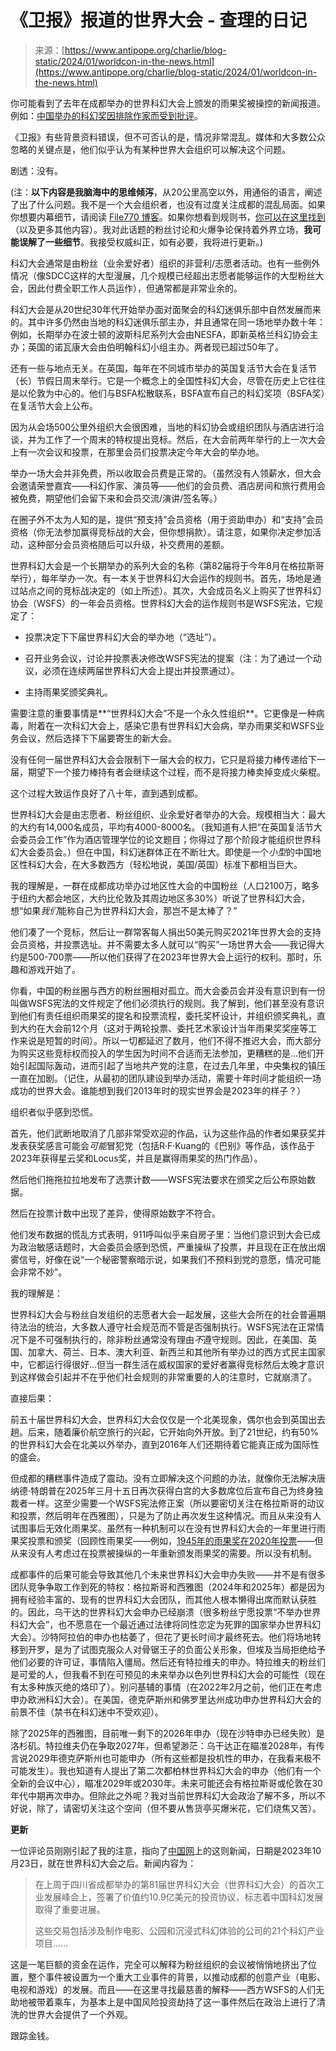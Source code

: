 <!--yml

category: 未分类

date: 2024-05-27 15:13:51

-->

# 《卫报》报道的世界大会 - 查理的日记

> 来源：[https://www.antipope.org/charlie/blog-static/2024/01/worldcon-in-the-news.html](https://www.antipope.org/charlie/blog-static/2024/01/worldcon-in-the-news.html)

你可能看到了去年在成都举办的世界科幻大会上颁发的雨果奖被操控的新闻报道。例如：[中国举办的科幻奖因排除作家而受到批评](https://www.theguardian.com/books/2024/jan/24/science-fiction-awards-held-in-china-under-fire-for-excluding-authors)。

《卫报》有些背景资料错误，但不可否认的是，情况非常混乱。媒体和大多数公众忽略的关键点是，他们似乎认为有某种世界大会组织可以解决这个问题。

剧透：没有。

(注：**以下内容是我脑海中的思维倾泻**，从20公里高空以外，用通俗的语言，阐述了出了什么问题。我不是一个大会组织者，也没有过度关注成都的混乱局面。如果你想要内幕细节，请阅读 [File770 博客](https://file770.com/?s=chengdu&submit=Search)。如果你想看到规则书，[你可以在这里找到](https://www.thehugoawards.org/)（以及更多其他内容）。我对此话题的粉丝讨论和火爆争论保持着外界立场，**我可能误解了一些细节**。我接受权威纠正，如有必要，我将进行更新。)

科幻大会通常是由粉丝（业余爱好者）组织的非营利/志愿者活动。也有一些例外情况（像SDCC这样的大型漫展，几个规模已经超出志愿者能够运作的大型粉丝大会，因此付费全职工作人员运作），但通常都是非常业余的。

科幻大会是从20世纪30年代开始举办面对面聚会的科幻迷俱乐部中自然发展而来的。其中许多仍然由当地的科幻迷俱乐部主办，并且通常在同一场地举办数十年：例如，长期举办在波士顿的波斯科尼系列大会由NESFA，即新英格兰科幻协会主办；英国的诺瓦康大会由伯明翰科幻小组主办。两者现已超过50年了。

还有一些与地点无关。在英国，每年在不同城市举办的英国复活节大会在复活节（长）节假日周末举行。它是一个概念上的全国性科幻大会，尽管在历史上它往往是以伦敦为中心的。他们与BSFA松散联系，BSFA宣布自己的科幻奖项（BSFA奖）在复活节大会上公布。

因为从会场500公里外组织大会很困难，当地的科幻协会或组织团队与酒店进行洽谈，并为工作了一个周末的特权提出竞标。然后，在大会前两年举行的上一次大会上有一次会议和投票，在那里会员们投票决定今年大会的举办地。

举办一场大会并非免费，所以收取会员费是正常的。（虽然没有人领薪水，但大会会邀请荣誉嘉宾——科幻作家、演员等——他们的会员费、酒店房间和旅行费用会被免费，期望他们会留下来和会员交流/演讲/签名等。）

在圈子外不太为人知的是，提供“预支持”会员资格（用于资助申办）和“支持”会员资格（你无法参加赢得竞标战的大会，但你想捐款）。请注意，如果你决定参加活动，这种部分会员资格随后可以升级，补交费用的差额。

世界科幻大会是一个长期举办的系列大会的名称（第82届将于今年8月在格拉斯哥举行），每年举办一次。有一本关于世界科幻大会运作的规则书。首先，场地是通过站点之间的竞标战决定的（如上所述）。其次，大会成员名义上购买了世界科幻协会（WSFS）的一年会员资格。世界科幻大会的运作规则书是WSFS宪法，它规定了：

+   投票决定下下届世界科幻大会的举办地（“选址”）。

+   召开业务会议，讨论并投票表决修改WSFS宪法的提案（注：为了通过一个动议，必须在连续两届世界科幻大会上提出并投票通过）。

+   主持雨果奖颁奖典礼。

需要注意的重要事情是**“世界科幻大会”不是一个永久性组织**。它更像是一种病毒，附着在一次科幻大会上，感染它患有世界科幻大会病，举办雨果奖和WSFS业务会议，然后选择下下届要寄生的新大会。

没有任何一届世界科幻大会会限制下一届大会的权力，它只是将接力棒传递给下一届，期望下一个接力棒持有者会继续这个过程，而不是将接力棒卖掉变成火柴棍。

这个过程大致运作良好了八十年，直到遇到成都。

世界科幻大会是由志愿者、粉丝组织、业余爱好者举办的大会。规模相当大：最大的大约有14,000名成员，平均有4000-8000名。（我知道有人把“在英国复活节大会委员会工作”作为酒店管理学位的论文题目；你得过了那个阶段才能组织世界科幻大会委员会。）但在中国，科幻迷群体正在不断壮大。即使是一个*小型*的中国地区性科幻大会，在大多数西方（轻松地说，美国/英国）标准下都相当巨大。

我的理解是，一群在成都成功举办过地区性大会的中国粉丝（人口2100万，略多于纽约大都会地区，大约比伦敦及其周边地区多30%）听说了世界科幻大会，想“如果*我们*能称自己为世界科幻大会，那岂不是太棒了？”

他们凑了一个竞标，然后让一群常客每人捐出50美元购买2021年世界大会的支持会员资格，并投票选址。并不需要太多人就可以“购买”一场世界大会——我记得大约是500-700票——所以他们获得了在2023年世界大会上运行的权利。那时，乐趣和游戏开始了。

你看，中国的粉丝圈与西方的粉丝圈相对孤立。而大会委员会并没有意识到有一份叫做WSFS宪法的文件规定了他们必须执行的规则。我了解到，他们甚至没有意识到他们有责任组织雨果奖的提名和投票流程，委托奖杯设计，并组织颁奖典礼，直到大约在大会前12个月（这对于两轮投票、委托艺术家设计当年雨果奖奖座等工作来说是短暂的时间）。所以一切都延迟了数月，他们不得不推迟大会，而大部分为购买这些竞标权而投入的学生因为时间不合适而无法参加，更糟糕的是…他们开始引起国际轰动，进而引起了当地共产党的注意，在过去几年里，中央集权的镇压一直在加剧。（记住，从最初的团队建设到举办活动，需要十年时间才能组织一场成功的世界大会。谁能想到我们2013年时的现实世界会是2023年的样子？）

组织者似乎感到恐慌。

首先，他们武断地取消了几部非常受欢迎的作品，认为这些作品的作者如果获奖并发表获奖感言可能会*可能*冒犯党（包括R·F·Kuang的《巴别》等作品，该作品于2023年获得星云奖和Locus奖，并且是赢得雨果奖的热门作品）。

然后他们拖拖拉拉地发布了选票计数——WSFS宪法要求在颁奖之后公布原始数据。

然后在投票计数中出现了差异，使得原始数字不符合。

他们发布数据的慌乱方式表明，911呼叫似乎来自房子里：当他们意识到大会已成为政治敏感话题时，大会委员会感到恐慌，严重操纵了投票，并且现在正在放出烟雾信号，好像在说“一个秘密警察暗示说，如果我们不预料到党的意愿，情况可能会非常不妙”。

我的理解是：

世界科幻大会与粉丝自发组织的志愿者大会一起发展，这些大会所在的社会普遍期待法治的统治，大多数人遵守社会规范而不管是否强制执行。WSFS宪法在正常情况下是不可强制执行的，除非粉丝通常没有理由*不*遵守规则。因此，在美国、英国、加拿大、荷兰、日本、澳大利亚、新西兰和其他所有举办过的西方式民主国家中，它都运行得很好...但当一群生活在威权国家的爱好者赢得竞标然后太晚才意识到这样做会引起并不在乎他们社会规则的非常重要的人的注意时，它就崩溃了。

直接后果：

前五十届世界科幻大会，世界科幻大会仅仅是一个北美现象，偶尔也会到英国出去趟。后来，随着廉价航空旅行的兴起，它开始向外开放。到了21世纪，约有50%的世界科幻大会在北美以外举办，直到2016年人们还期待着它能真正成为国际性的盛会。

但成都的糟糕事件造成了震动。没有立即解决这个问题的办法，就像你无法解决唐纳德·特朗普在2025年三月十五日再次获得白宫的大多数席位后宣布自己为终身独裁者一样。这至少需要一个WSFS宪法修正案（所以要密切关注在格拉斯哥的动议和投票，然后明年在西雅图），只是为了防止再次发生这种情况。而且从来没有人试图事后无效化雨果奖。虽然有一种机制可以在没有世界科幻大会的一年里进行雨果奖投票和颁奖（回顾性雨果奖——例如，[1945年的雨果奖在2020年投票](https://www.thehugoawards.org/2019/09/2020-worldcon-to-present-retrospective-hugo-awards/)——但从来没有人考虑过在投票被操纵的一年重新颁发雨果奖的需要。所以没有机制。

成都事件的后果可能会导致其他几个未来世界科幻大会申办失败——并不是有很多团队竞争争取工作到死的特权：格拉斯哥和西雅图（2024年和2025年）都是因为拥有经验丰富的、现有的世界科幻大会团队，而其他人根本懒得出席而默认获胜的。因此，乌干达的世界科幻大会申办已经崩溃（很多粉丝宁愿投票“不举办世界科幻大会”，也不愿意在一个最近通过法律将同性恋定为死罪的国家举办世界科幻大会）。沙特阿拉伯的申办也枯萎了，但花了更长时间才最终死去。他们将场地转移到开罗，是为了试图克服众人对骨锯王子的负面公关形象，但埃及当局拒绝给予他们必要的许可证，事情陷入僵局。然后还有特拉维夫的申办。特拉维夫的粉丝们是可爱的人，但我看不到在可预见的未来举办以色列世界科幻大会的可能性（现在有太多种族灭绝的烙印了）。别问基辅的事情（在2022年2月之前，他们正在考虑申办欧洲科幻大会）。在美国，德克萨斯州和佛罗里达州成功申办世界科幻大会的前景不佳（禁书在科幻迷中不受欢迎）。

除了2025年的西雅图，目前唯一剩下的2026年申办（现在沙特申办已经失败）是洛杉矶。特拉维夫仍在争取2027年，但希望渺茫：乌干达正在瞄准2028年，有传言说2029年德克萨斯州也可能申办（所有这些都是投机性的申办，在我看来极不可能发生）。我也知道有人提出了第二次都柏林世界科幻大会的申办（他们有一个全新的会议中心），瞄准2029年或2030年。未来可能还会有格拉斯哥或伦敦在30年代中期再次申办。但除此之外呢？我对当前世界科幻大会政治了解不多，所以不好说，除了，请密切关注这个空间（但不要从售货亭买爆米花，它们烧焦又苦）。

**更新**

一位评论员刚刚引起了我的注意，指向了[中国网](http://www.china.org.cn/arts/2023-10/23/content_116768150.htm)上的这则新闻，日期是2023年10月23日，就在世界科幻大会之后。新闻内容为：

> 在上周于四川省成都举办的第81届世界科幻大会（世界科幻大会）的首次工业发展峰会上，签署了价值约10.9亿美元的投资协议，标志着中国科幻发展取得了重要进展。
> 
> 这些交易包括涉及制作电影、公园和沉浸式科幻体验的公司的21个科幻产业项目……

这是一笔巨额的资金在运作，完全可以解释为粉丝组织的会议被悄悄地挤出了位置，整个事件被设置为一个重大工业事件的背景，以推动成都的创意产业（电影、电视和游戏）的发展。而且——在这里寻找最慈善的解释——西方WSFS的人们无助地被带着乘车，为基本上是中国风险投资劫持了这一事件然后在政治上进行了清洗的世界大会提供了一个外观。

跟踪金钱。
